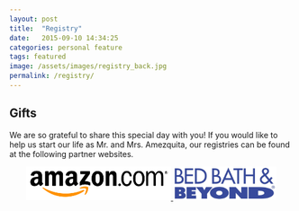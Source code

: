 ```yaml
---
layout: post
title:  "Registry"
date:   2015-09-10 14:34:25
categories: personal feature
tags: featured
image: /assets/images/registry_back.jpg
permalink: /registry/
---
```


## Gifts
We are so grateful to share this special day with you! If you would like to help us start our life as Mr. and Mrs. Amezquita, our registries can be found at the following partner websites.

<div>
<center>
<a href="http://www.amazon.com/registry/wedding/3RFEV6NTNRL0P">
<img height = "60" src="/assets/logos/amazon.png">
</a>

<a href="https://www.bedbathandbeyond.com/store/giftregistry/view_registry_guest.jsp?registryId=542715819&eventType=Wedding">
<img height = "60" src="/assets/logos/bedbathandbeyond.jpg">
</a>
</center>
</div>



<!-- --- -->
<!-- layout: page -->
<!-- title: Registry -->
<!-- permalink: /registry/ -->
<!-- --- -->
